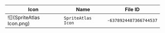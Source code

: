 | Icon | Name | File ID |
| ---  | ---  | ---     |
| ![](SpriteAtlas Icon.png) | `SpriteAtlas Icon` | `-6378924487366744537` |
